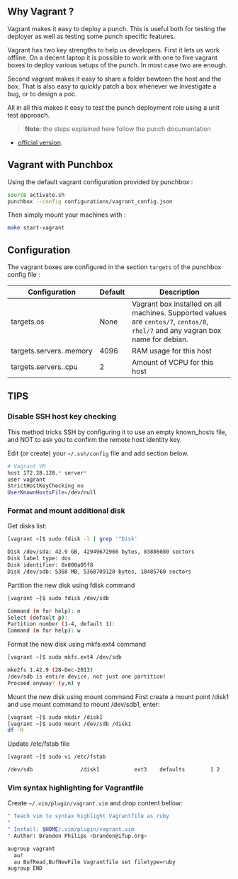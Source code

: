 ## Why Vagrant ?

Vagrant makes it easy to deploy a punch. This is useful both for testing the deployer
as well as testing some punch specific features.

Vagrant has two key strengths to help us developers. First it lets us work offline.
On a decent laptop it is possible to work with one to five vagrant boxes to deploy various
setups of the punch. In most case two are enough. 

Second vagrant makes it easy to share a folder bewteen the host and the box.
That is also easy to quickly patch a box whenever we investigate a bug, or to design a 
poc. 

All in all this makes it easy to test the punch deployment role using a unit test approach.

> **Note**: the steps explained here follow the punch documentation

- [official version](https://doc.punchplatform.com/Operations/Platform_Deployment/Before_You_Start.html#deployer_installation_guide).

## Vagrant with Punchbox

Using the default vagrant configuration provided by punchbox :

```sh
source activate.sh
punchbox --config configurations/vagrant_config.json
```

Then simply mount your machines with :

```sh
make start-vagrant
```

## Configuration

The vagrant boxes are configured in the section `targets` of the punchbox config file :

| Configuration | Default | Description |
| --- | --- | --- |
| targets.os | None | Vagrant box installed on all machines. Supported values are `centos/7`, `centos/8`, `rhel/7` and any vagran box name for debian. |
| targets.servers.<hostname>.memory | 4096 | RAM usage for this host
| targets.servers.<hostname>.cpu | 2 | Amount of VCPU for this host

## TIPS

### Disable SSH host key checking

This method tricks SSH by configuring it to use an empty known_hosts file, and NOT to ask you to confirm the remote host identity key.

Edit (or create) your `~/.ssh/config` file and add section below.

```bash
# Vagrant VM
host 172.28.128.* server*
user vagrant
StrictHostKeyChecking no
UserKnownHostsFile=/dev/null
```

### Format and mount additional disk

Get disks list:

```sh
[vagrant ~]$ sudo fdisk -l | grep '^Disk'

Disk /dev/sda: 42.9 GB, 42949672960 bytes, 83886080 sectors
Disk label type: dos
Disk identifier: 0x000a05f8
Disk /dev/sdb: 5368 MB, 5368709120 bytes, 10485760 sectors
```
Partition the new disk using fdisk command

```sh
[vagrant ~]$ sudo fdisk /dev/sdb

Command (m for help): n
Select (default p): 
Partition number (1-4, default 1): 
Command (m for help): w
```


Format the new disk using mkfs.ext4 command

```sh
[vagrant ~]$ sudo mkfs.ext4 /dev/sdb 

mke2fs 1.42.9 (28-Dec-2013)
/dev/sdb is entire device, not just one partition!
Proceed anyway? (y,n) y
```

Mount the new disk using mount command
First create a mount point /disk1 and use mount command to mount /dev/sdb1, enter:

```sh
[vagrant ~]$ sudo mkdir /disk1
[vagrant ~]$ sudo mount /dev/sdb /disk1
df -H
```

Update /etc/fstab file

```sh
[vagrant ~]$ sudo vi /etc/fstab

/dev/sdb               /disk1           ext3    defaults        1 2
```

### Vim syntax highlighting for Vagrantfile 

Create `~/.vim/plugin/vagrant.vim` and drop content bellow:

```bash
" Teach vim to syntax highlight Vagrantfile as ruby
"
" Install: $HOME/.vim/plugin/vagrant.vim
" Author: Brandon Philips <brandon@ifup.org>

augroup vagrant
  au!
  au BufRead,BufNewFile Vagrantfile set filetype=ruby
augroup END
```

